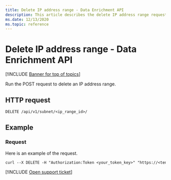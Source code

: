 ```yaml
---
title: Delete IP address range - Data Enrichment API
description: This article describes the delete IP address range request in Cloud App Security's Data Enrichment API.
ms.date: 12/13/2020
ms.topic: reference
---
```

# Delete IP address range - Data Enrichment API

[!INCLUDE [Banner for top of topics](includes/banner.md)]

Run the POST request to delete an IP address range.

## HTTP request

```rest
DELETE /api/v1/subnet/<ip_range_id>/
```

## Example

### Request

Here is an example of the request.

```rest
curl --X DELETE -H "Authorization:Token <your_token_key>" "https://<tenant_id>.<tenant_region>.contoso.com/api/v1/subnet/<ip_range_id>/"
```

[!INCLUDE [Open support ticket](includes/support.md)]
